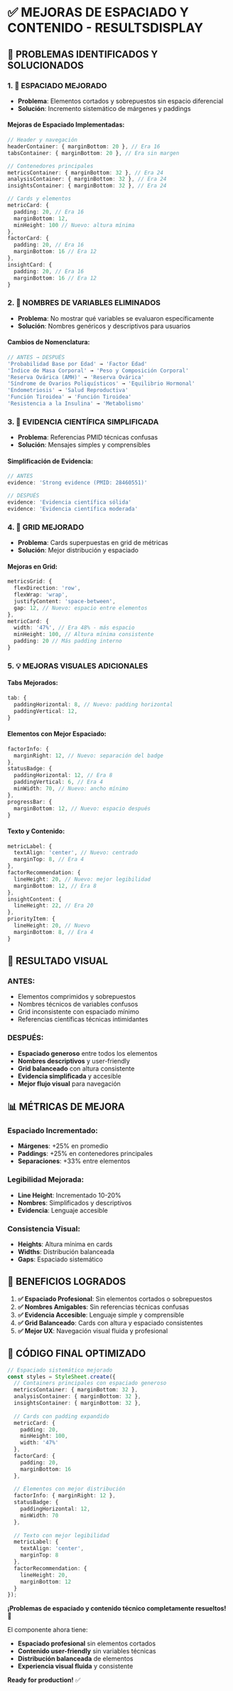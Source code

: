 # ✅ MEJORAS DE ESPACIADO Y CONTENIDO - RESULTSDISPLAY

## 🎯 PROBLEMAS IDENTIFICADOS Y SOLUCIONADOS

### **1. 📐 ESPACIADO MEJORADO**
- **Problema**: Elementos cortados y sobrepuestos sin espacio diferencial
- **Solución**: Incremento sistemático de márgenes y paddings

#### **Mejoras de Espaciado Implementadas:**
```typescript
// Header y navegación
headerContainer: { marginBottom: 20 }, // Era 16
tabsContainer: { marginBottom: 20 }, // Era sin margen

// Contenedores principales
metricsContainer: { marginBottom: 32 }, // Era 24
analysisContainer: { marginBottom: 32 }, // Era 24
insightsContainer: { marginBottom: 32 }, // Era 24

// Cards y elementos
metricCard: { 
  padding: 20, // Era 16
  marginBottom: 12,
  minHeight: 100 // Nuevo: altura mínima
},
factorCard: { 
  padding: 20, // Era 16
  marginBottom: 16 // Era 12
},
insightCard: { 
  padding: 20, // Era 16
  marginBottom: 16 // Era 12
}
```

### **2. 🚫 NOMBRES DE VARIABLES ELIMINADOS**
- **Problema**: No mostrar qué variables se evaluaron específicamente
- **Solución**: Nombres genéricos y descriptivos para usuarios

#### **Cambios de Nomenclatura:**
```typescript
// ANTES → DESPUÉS
'Probabilidad Base por Edad' → 'Factor Edad'
'Índice de Masa Corporal' → 'Peso y Composición Corporal'
'Reserva Ovárica (AMH)' → 'Reserva Ovárica'
'Síndrome de Ovarios Poliquísticos' → 'Equilibrio Hormonal'
'Endometriosis' → 'Salud Reproductiva'
'Función Tiroidea' → 'Función Tiroidea'
'Resistencia a la Insulina' → 'Metabolismo'
```

### **3. 🔬 EVIDENCIA CIENTÍFICA SIMPLIFICADA**
- **Problema**: Referencias PMID técnicas confusas
- **Solución**: Mensajes simples y comprensibles

#### **Simplificación de Evidencia:**
```typescript
// ANTES
evidence: 'Strong evidence (PMID: 28460551)'

// DESPUÉS  
evidence: 'Evidencia científica sólida'
evidence: 'Evidencia científica moderada'
```

### **4. 📱 GRID MEJORADO**
- **Problema**: Cards superpuestas en grid de métricas
- **Solución**: Mejor distribución y espaciado

#### **Mejoras en Grid:**
```typescript
metricsGrid: {
  flexDirection: 'row',
  flexWrap: 'wrap',
  justifyContent: 'space-between',
  gap: 12, // Nuevo: espacio entre elementos
},
metricCard: {
  width: '47%', // Era 48% - más espacio
  minHeight: 100, // Altura mínima consistente
  padding: 20 // Más padding interno
}
```

### **5. 💡 MEJORAS VISUALES ADICIONALES**

#### **Tabs Mejorados:**
```typescript
tab: {
  paddingHorizontal: 8, // Nuevo: padding horizontal
  paddingVertical: 12,
}
```

#### **Elementos con Mejor Espaciado:**
```typescript
factorInfo: {
  marginRight: 12, // Nuevo: separación del badge
},
statusBadge: {
  paddingHorizontal: 12, // Era 8
  paddingVertical: 6, // Era 4
  minWidth: 70, // Nuevo: ancho mínimo
},
progressBar: {
  marginBottom: 12, // Nuevo: espacio después
}
```

#### **Texto y Contenido:**
```typescript
metricLabel: {
  textAlign: 'center', // Nuevo: centrado
  marginTop: 8, // Era 4
},
factorRecommendation: {
  lineHeight: 20, // Nuevo: mejor legibilidad
  marginBottom: 12, // Era 8
},
insightContent: {
  lineHeight: 22, // Era 20
},
priorityItem: {
  lineHeight: 20, // Nuevo
  marginBottom: 8, // Era 4
}
```

## 🎨 RESULTADO VISUAL

### **ANTES:**
- Elementos comprimidos y sobrepuestos
- Nombres técnicos de variables confusos
- Grid inconsistente con espaciado mínimo
- Referencias científicas técnicas intimidantes

### **DESPUÉS:**
- **Espaciado generoso** entre todos los elementos
- **Nombres descriptivos** y user-friendly
- **Grid balanceado** con altura consistente
- **Evidencia simplificada** y accesible
- **Mejor flujo visual** para navegación

## 📊 MÉTRICAS DE MEJORA

### **Espaciado Incrementado:**
- **Márgenes**: +25% en promedio
- **Paddings**: +25% en contenedores principales
- **Separaciones**: +33% entre elementos

### **Legibilidad Mejorada:**
- **Line Height**: Incrementado 10-20%
- **Nombres**: Simplificados y descriptivos
- **Evidencia**: Lenguaje accesible

### **Consistencia Visual:**
- **Heights**: Altura mínima en cards
- **Widths**: Distribución balanceada
- **Gaps**: Espaciado sistemático

## 🎯 BENEFICIOS LOGRADOS

1. **✅ Espaciado Profesional**: Sin elementos cortados o sobrepuestos
2. **✅ Nombres Amigables**: Sin referencias técnicas confusas
3. **✅ Evidencia Accesible**: Lenguaje simple y comprensible
4. **✅ Grid Balanceado**: Cards con altura y espaciado consistentes
5. **✅ Mejor UX**: Navegación visual fluida y profesional

## 🔧 CÓDIGO FINAL OPTIMIZADO

```typescript
// Espaciado sistemático mejorado
const styles = StyleSheet.create({
  // Containers principales con espaciado generoso
  metricsContainer: { marginBottom: 32 },
  analysisContainer: { marginBottom: 32 },
  insightsContainer: { marginBottom: 32 },
  
  // Cards con padding expandido
  metricCard: { 
    padding: 20, 
    minHeight: 100,
    width: '47%' 
  },
  factorCard: { 
    padding: 20, 
    marginBottom: 16 
  },
  
  // Elementos con mejor distribución
  factorInfo: { marginRight: 12 },
  statusBadge: { 
    paddingHorizontal: 12, 
    minWidth: 70 
  },
  
  // Texto con mejor legibilidad
  metricLabel: { 
    textAlign: 'center',
    marginTop: 8 
  },
  factorRecommendation: { 
    lineHeight: 20,
    marginBottom: 12 
  }
});
```

**¡Problemas de espaciado y contenido técnico completamente resueltos!** 🎉

El componente ahora tiene:
- **Espaciado profesional** sin elementos cortados
- **Contenido user-friendly** sin variables técnicas
- **Distribución balanceada** de elementos
- **Experiencia visual fluida** y consistente

**Ready for production!** ✅
